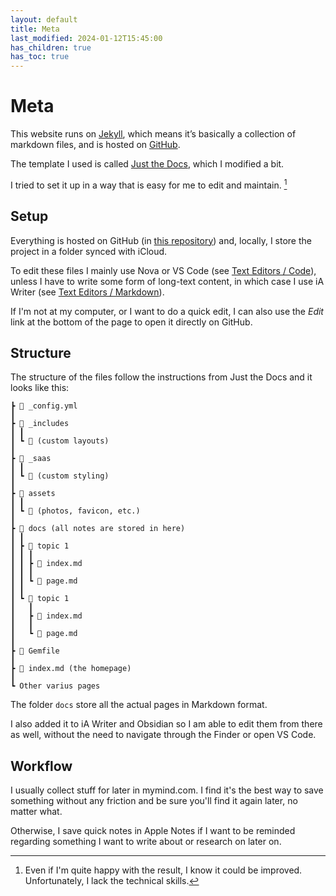 ```yaml
---
layout: default
title: Meta
last_modified: 2024-01-12T15:45:00
has_children: true
has_toc: true
---
```


# Meta

This website runs on [Jekyll](https://jekyllrb.com/), which means it’s basically a collection of markdown files, and is hosted on [GitHub](https://pages.github.com/). 

The template I used is called [Just the Docs](https://just-the-docs.com/), which I modified a bit. 

I tried to set it up in a way that is easy for me to edit and maintain. [^happy]

[^happy]: Even if I'm quite happy with the result, I know it could be improved. Unfortunately, I lack the technical skills.

## Setup

Everything is hosted on GitHub (in [this repository](https://github.com/francesco-puppo/Notes)) and, locally, I store the project in a folder synced with iCloud.

To edit these files I mainly use Nova or VS Code (see [Text Editors / Code](/docs/apps/text-editors.html#code)), unless I have to write some form of long-text content, in which case I use iA Writer (see [Text Editors / Markdown](/apps/text-editors.html#markdown)).

If I'm not at my computer, or I want to do a quick edit, I can also use the *Edit* link at the bottom of the page to open it directly on GitHub.

## Structure

The structure of the files follow the instructions from Just the Docs and it looks like this:

```
┣ 📄 _config.yml
┃
┣ 📁 _includes
┃ ┃
┃ ┗ 📄 (custom layouts)
┃ 
┣ 📁 _saas
┃ ┃
┃ ┗ 📄 (custom styling)
┃ 
┣ 📁 assets
┃ ┃
┃ ┗ 📄 (photos, favicon, etc.)
┃
┣ 📁 docs (all notes are stored in here)
┃ ┃
┃ ┣ 📁 topic 1
┃ ┃ ┃
┃ ┃ ┣ 📄 index.md
┃ ┃ ┃
┃ ┃ ┗ 📄 page.md
┃ ┃
┃ ┗ 📁 topic 1
┃   ┃
┃   ┣ 📄 index.md
┃   ┃
┃   ┗ 📄 page.md
┃  
┣ 💎 Gemfile
┃
┣ 📄 index.md (the homepage)
┃
┗ Other varius pages
```

The folder `docs` store all the actual pages in Markdown format. 

I also added it to iA Writer and Obsidian so I am able to edit them from there as well, without the need to navigate through the Finder or open VS Code.

## Workflow

I usually collect stuff for later in mymind.com. I find it's the best way to save something without any friction and be sure you'll find it again later, no matter what.

Otherwise, I save quick notes in Apple Notes if I want to be reminded regarding something I want to write about or research on later on.  


